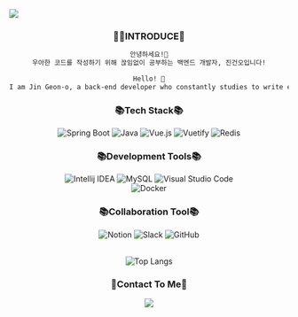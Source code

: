 <img src="https://capsule-render.vercel.app/api?type=transparent&fontColor=c0cfeb&height=100&section=header&text=Hi%20there%20I'm%20Geon&fontSize=50" />

<h3 align="center">🙋‍♂️INTRODUCE🙋‍</h3>
<div align="center">

```sh
안녕하세요!👋
우아한 코드를 작성하기 위해 끊임없이 공부하는 백엔드 개발자, 진건오입니다!

Hello! 👋
I am Jin Geon-o, a back-end developer who constantly studies to write elegant code.
```


<h3 align="center">📚Tech Stack📚</h3>

<div align="center">
  <img alt="Spring Boot" src ="https://img.shields.io/badge/Spring Boot-6DB33F.svg?&style=for-the-badge&logo=Spring Boot&logoColor=white"/>
  <img alt="Java" src ="https://img.shields.io/badge/Java-007396.svg?&style=for-the-badge&logo=Java&logoColor=white"/>
  <img alt="Vue.js" src ="https://img.shields.io/badge/Vue.js-4FC08D.svg?&style=for-the-badge&logo=Vue.js&logoColor=white"/>
  <img alt="Vuetify" src ="https://img.shields.io/badge/Vuetify-1867C0.svg?&style=for-the-badge&logo=Vuetify&logoColor=white"/>
  <img alt="Redis" src ="https://img.shields.io/badge/Redis-DC382D.svg?&style=for-the-badge&logo=Redis&logoColor=white"/>
</div>
  
 <h3 align="center">📚Development Tools📚</h3>
<div align="center">
  <img alt="Intellij IDEA" src ="https://img.shields.io/badge/Intellij IDEA-000000.svg?&style=for-the-badge&logo=Intellij IDEA&logoColor=white"/>
  <img alt="MySQL" src ="https://img.shields.io/badge/MySQL-4479A1.svg?&style=for-the-badge&logo=MySQL&logoColor=white"/>
  <img alt="Visual Studio Code" src ="https://img.shields.io/badge/Visual Studio Code-007ACC.svg?&style=for-the-badge&logo=Visual Studio Code&logoColor=white"/>
  <br/>
  <img alt="Docker" src ="https://img.shields.io/badge/Docker-2496ED.svg?&style=for-the-badge&logo=Docker&logoColor=white"/>
</div>
  
<h3 align="center">📚Collaboration Tool📚</h3>
<div align="center">
  <img alt="Notion" src ="https://img.shields.io/badge/Notion-000000.svg?&style=for-the-badge&logo=Notion&logoColor=white"/>
  <img alt="Slack" src ="https://img.shields.io/badge/Slack-4A154B.svg?&style=for-the-badge&logo=Slack&logoColor=white"/>
  <img alt="GitHub" src ="https://img.shields.io/badge/GitHub-181717.svg?&style=for-the-badge&logo=GitHub&logoColor=white"/>
</div>
<br/>  

![Top Langs](https://github-readme-stats.vercel.app/api/top-langs/?username=Geon-o&layout=compact&theme=tokyonight)


<h3 align="center">🌳Contact To Me🌳</h3>
<a href="mailto:geon.o.jin09@gmail.com"><img src="https://img.shields.io/badge/Gmail-d14836?style=flat-square&logo=Gmail&logoColor=white&link=mailto:geon.o.jin09@gmail.com"/></a>



